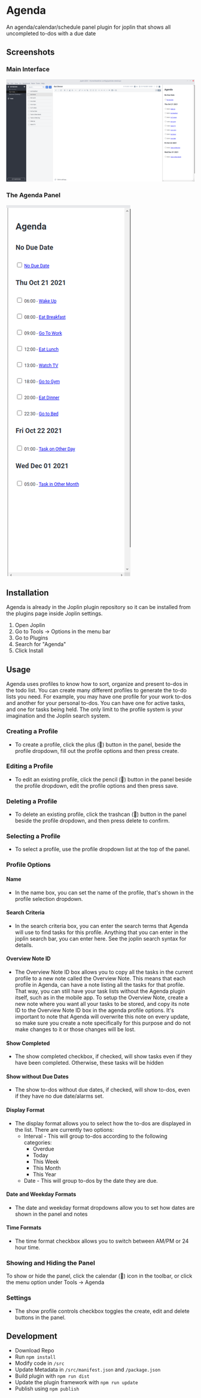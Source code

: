 # Agenda

An agenda/calendar/schedule panel plugin for joplin that shows all uncompleted to-dos with a due date

## Screenshots

### Main Interface
![Screenshot1](docs/Screenshot1.png)

### The Agenda Panel
![Screenshot2](docs/Screenshot2.png)


## Installation
Agenda is already in the Joplin plugin repository so it can be installed from the plugins page inside Joplin settings.
1. Open Joplin
2. Go to Tools -> Options in the menu bar
3. Go to Plugins
4. Search for "Agenda"
5. Click Install

## Usage
Agenda uses profiles to know how to sort, organize and present to-dos in the todo list. You can create many different profiles to generate the to-do lists
you need. For example, you may have one profile for your work to-dos and another for your personal to-dos. You can have one for active tasks, and one for tasks being held. The only limit to the profile system is your imagination and the Joplin search system. 

### Creating a Profile
* To create a profile, click the plus () button in the panel, beside the profile dropdown, fill out the profile options and then press create.

### Editing a Profile
* To edit an existing profile, click the pencil () button in the panel beside the profile dropdown, edit the profile options and then press save.

### Deleting a Profile
* To delete an existing profile, click the trashcan () button in the panel beside the profile dropdown, and then press delete to confirm. 

### Selecting a Profile
* To select a profile, use the profile dropdown list at the top of the panel. 

### Profile Options

#### Name
* In the name box, you can set the name of the profile, that's shown in the profile selection dropdown. 

#### Search Criteria
* In the search criteria box, you can enter the search terms that Agenda will use to find tasks for this profile. Anything that you can enter in the joplin search bar, you can enter here. See the joplin search syntax for details. 

#### Overview Note ID
* The Overview Note ID box allows you to copy all the tasks in the current profile to a new note called the Overview Note. This means that each profile in Agenda, can have a note listing all the tasks for that profile. That way, you can still have your task lists without the Agenda plugin itself, such as in the mobile app. To setup the Overview Note, create a new note where you want all your tasks to be stored, and copy its note ID to the Overview Note ID box in the agenda profile options. It's important to note that Agenda will overwrite this note on every update, so make sure you create a note specifically for this purpose and do not make changes to it or those changes will be lost. 

#### Show Completed
* The show completed checkbox, if checked, will show tasks even if they have been completed. Otherwise, these tasks will be hidden

#### Show without Due Dates
* The show to-dos without due dates, if checked, will show to-dos, even if they have no due date/alarms set. 

#### Display Format
* The display format allows you to select how the to-dos are displayed in the list. There are currently two options:
    * Interval - This will group to-dos according to the following categories:
        - Overdue
        - Today
        - This Week
        - This Month
        - This Year
    * Date - This will group to-dos by the date they are due.

#### Date and Weekday Formats
* The date and weekday format dropdowns allow you to set how dates are shown in the panel and notes

#### Time Formats
* The time format checkbox allows you to switch between AM/PM or 24 hour time. 

### Showing and Hiding the Panel
To show or hide the panel, click the calendar () icon in the toolbar, or click the menu option under Tools -> Agenda

### Settings
* The show profile controls checkbox toggles the create, edit and delete buttons in the panel.

## Development
* Download Repo
* Run `npm install`
* Modify code in `/src`
* Update Metadata in `/src/manifest.json` and `/package.json`
* Build plugin with `npm run dist`
* Update the plugin framework with `npm run update`
* Publish using `npm publish`
